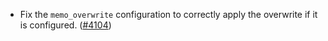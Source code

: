 - Fix the `memo_overwrite` configuration to correctly apply the
  overwrite if it is configured.
  ([\#4104](https://github.com/informalsystems/hermes/issues/4104))